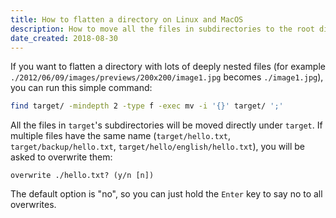 ```yaml
---
title: How to flatten a directory on Linux and MacOS
description: How to move all the files in subdirectories to the root directory with a single terminal command.
date_created: 2018-08-30
---
```


If you want to flatten a directory with lots of deeply nested files (for example `./2012/06/09/images/previews/200x200/image1.jpg` becomes `./image1.jpg`), you can run this simple command:

```bash
find target/ -mindepth 2 -type f -exec mv -i '{}' target/ ';'
```

All the files in `target`'s subdirectories will be moved directly under `target`. If multiple files have the same name (`target/hello.txt`, `target/backup/hello.txt`, `target/hello/english/hello.txt`), you will be asked to overwrite them:

```
overwrite ./hello.txt? (y/n [n])
```

The default option is "no", so you can just hold the `Enter` key to say no to all overwrites.

